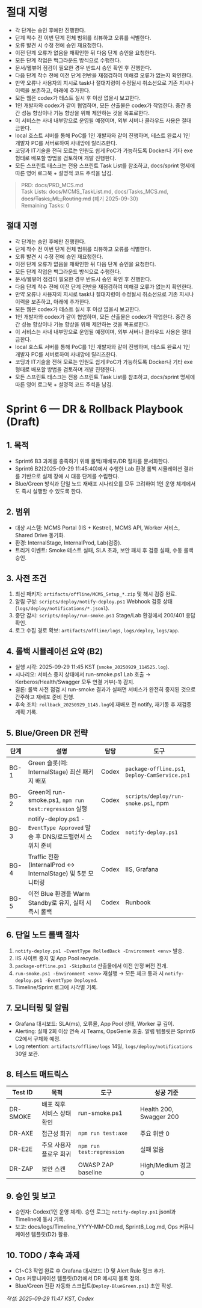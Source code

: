 # 절대 지령
- 각 단계는 승인 후에만 진행한다.
- 단계 착수 전 이번 단계 전체 범위를 리뷰하고 오류를 식별한다.
- 오류 발견 시 수정 전에 승인 재요청한다.
- 이전 단계 오류가 없음을 재확인한 뒤 다음 단계 승인을 요청한다.
- 모든 단계 작업은 백그라운드 방식으로 수행한다.
- 문서/웹뷰어 점검이 필요한 경우 반드시 승인 확인 후 진행한다.
- 다음 단계 착수 전에 이전 단계 전반을 재점검하여 미해결 오류가 없는지 확인한다.
- 만약 오류나 사용자의 지시로 task나 절대지령이 수정될시 취소선으로 기존 지시나 이력을 보존하고, 아래에 추가한다.
- 모든 웹은 codex가 테스트 실시 후 이상 없을시 보고한다.
- 1인 개발자와 codex가 같이 협업하며, 모든 산출물은 codex가 작업한다. 중간 중간 성능 향상이나 기능 향상을 위해 제안하는 것을 목표로한다.
- 이 서비스는 사내 내부망으로 운영될 예정이며, 외부 서버나 클라우드 사용은 절대 금한다.
- local 호스트 서버를 통해 PoC를 1인 개발자와 같이 진행하며, 테스트 완료시 1인 개발자 PC를 서버로하여 사내망에 릴리즈한다.
- 코딩과 IT기술을 전혀 모르는 인원도 쉽게 PoC가 가능하도록 Docker나 기타 exe 형태로 배포할 방법을 검토하며 개발 진행한다.
- 모든 스프린트 태스크는 전용 스프린트 Task List를 참조하고, docs/sprint 명세에 따른 영어 로그북 + 설명적 코드 주석을 남김.

> PRD: docs/PRD_MCS.md  
> Task Lists: docs/MCMS_TaskList.md, docs/Tasks_MCS.md, ~~docs/Tasks_ML_Routing.md~~ (폐기 2025-09-30)  
> Remaining Tasks: 0

## 절대 지령
- 각 단계는 승인 후에만 진행한다.
- 단계 착수 전 이번 단계 전체 범위를 리뷰하고 오류를 식별한다.
- 오류 발견 시 수정 전에 승인 재요청한다.
- 이전 단계 오류가 없음을 재확인한 뒤 다음 단계 승인을 요청한다.
- 모든 단계 작업은 백그라운드 방식으로 수행한다.
- 문서/웹뷰어 점검이 필요한 경우 반드시 승인 확인 후 진행한다.
- 다음 단계 착수 전에 이전 단계 전반을 재점검하여 미해결 오류가 없는지 확인한다.
- 만약 오류나 사용자의 지시로 task나 절대지령이 수정될시 취소선으로 기존 지시나 이력을 보존하고, 아래에 추가한다.
- 모든 웹은 codex가 테스트 실시 후 이상 없을시 보고한다.
- 1인 개발자와 codex가 같이 협업하며, 모든 산출물은 codex가 작업한다. 중간 중간 성능 향상이나 기능 향상을 위해 제안하는 것을 목표로한다.
- 이 서비스는 사내 내부망으로 운영될 예정이며, 외부 서버나 클라우드 사용은 절대 금한다.
- local 호스트 서버를 통해 PoC를 1인 개발자와 같이 진행하며, 테스트 완료시 1인 개발자 PC를 서버로하여 사내망에 릴리즈한다.
- 코딩과 IT기술을 전혀 모르는 인원도 쉽게 PoC가 가능하도록 Docker나 기타 exe 형태로 배포할 방법을 검토하며 개발 진행한다.
- 모든 스프린트 태스크는 전용 스프린트 Task List를 참조하고, docs/sprint 명세에 따른 영어 로그북 + 설명적 코드 주석을 남김.
# Sprint 6 — DR & Rollback Playbook (Draft)

## 1. 목적
- Sprint6 B3 과제를 충족하기 위해 롤백/재배포/DR 절차를 문서화한다.
- Sprint6 B2(2025-09-29 11:45:40)에서 수행한 Lab 환경 롤백 시뮬레이션 결과를 기반으로 실제 장애 시 대응 단계를 수립한다.
- Blue/Green 방식과 단일 노드 재배포 시나리오를 모두 고려하여 1인 운영 체계에서도 즉시 실행할 수 있도록 한다.

## 2. 범위
- 대상 시스템: MCMS Portal (IIS + Kestrel), MCMS API, Worker 서비스, Shared Drive 동기화.
- 환경: InternalStage, InternalProd, Lab(검증).
- 트리거 이벤트: Smoke 테스트 실패, SLA 초과, 보안 패치 후 검증 실패, 수동 롤백 승인.

## 3. 사전 조건
1. 최신 패키지: `artifacts/offline/MCMS_Setup_*.zip` 및 해시 검증 완료.
2. 알림 구성: `scripts/deploy/notify-deploy.ps1` Webhook 검증 상태(`logs/deploy/notifications/*.jsonl`).
3. 중단 감시: `scripts/deploy/run-smoke.ps1` Stage/Lab 환경에서 200/401 응답 확인.
4. 로그 수집 경로 확보: `artifacts/offline/logs`, `logs/deploy`, `logs/app`.

## 4. 롤백 시뮬레이션 요약 (B2)
- 실행 시각: 2025-09-29 11:45 KST (`smoke_20250929_114525.log`).
- 시나리오: 서비스 중지 상태에서 run-smoke.ps1 Lab 호출 → Kerberos/Health/Swagger 모두 연결 거부(-1) 감지.
- 결론: 롤백 사전 점검 시 run-smoke 결과가 실패면 서비스가 완전히 중지된 것으로 간주하고 재배포 준비 진행.
- 후속 조치: `rollback_20250929_1145.log`에 재배포 전 notify, 재기동 후 재검증 계획 기록.

## 5. Blue/Green DR 전략
| 단계 | 설명 | 담당 | 도구 |
|------|------|------|------|
| BG-1 | Green 슬롯(예: InternalStage) 최신 패키지 배포 | Codex | `package-offline.ps1`, `Deploy-CamService.ps1` |
| BG-2 | Green에 run-smoke.ps1, `npm run test:regression` 실행 | Codex | `scripts/deploy/run-smoke.ps1`, npm |
| BG-3 | notify-deploy.ps1 `-EventType Approved` 발송 후 DNS/로드밸런서 스위치 준비 | Codex | `notify-deploy.ps1` |
| BG-4 | Traffic 전환(InternalProd ↔ InternalStage) 및 5분 모니터링 | Codex | IIS, Grafana |
| BG-5 | 이전 Blue 환경을 Warm Standby로 유지, 실패 시 즉시 롤백 | Codex | Runbook |

## 6. 단일 노드 롤백 절차
1. `notify-deploy.ps1 -EventType RolledBack -Environment <env>` 발송.
2. IIS 사이트 중지 및 App Pool recycle.
3. `package-offline.ps1 -SkipBuild` 산출물에서 이전 안정 버전 전개.
4. `run-smoke.ps1 -Environment <env>` 재실행 → 모든 체크 통과 시 `notify-deploy.ps1 -EventType Deployed`.
5. Timeline/Sprint 로그에 시각별 기록.

## 7. 모니터링 및 알림
- Grafana 대시보드: SLA(ms), 오류율, App Pool 상태, Worker 큐 깊이.
- Alerting: 실패 2회 이상 연속 시 Teams, OpsGenie 호출. 알림 템플릿은 Sprint6 C2에서 구체화 예정.
- Log retention: `artifacts/offline/logs` 14일, `logs/deploy/notifications` 30일 보관.

## 8. 테스트 매트릭스
| Test ID | 목적 | 도구 | 성공 기준 |
|---------|------|------|------------|
| DR-SMOKE | 배포 직후 서비스 상태 확인 | run-smoke.ps1 | Health 200, Swagger 200 |
| DR-AXE | 접근성 회귀 | `npm run test:axe` | 주요 위반 0 |
| DR-E2E | 주요 사용자 플로우 회귀 | `npm run test:regression` | 실패 없음 |
| DR-ZAP | 보안 스캔 | OWASP ZAP baseline | High/Medium 경고 0 |

## 9. 승인 및 보고
- 승인자: Codex(1인 운영 체계). 승인 로그는 `notify-deploy.ps1` jsonl과 Timeline에 동시 기록.
- 보고: docs/logs/Timeline_YYYY-MM-DD.md, Sprint6_Log.md, Ops 커뮤니케이션 템플릿(D2) 활용.

## 10. TODO / 후속 과제
- C1~C3 작업 완료 후 Grafana 대시보드 ID 및 Alert Rule 링크 추가.
- Ops 커뮤니케이션 템플릿(D2)에서 DR 메시지 블록 정의.
- Blue/Green 전환 자동화 스크립트(`Deploy-BlueGreen.ps1`) 초안 작성.

*작성: 2025-09-29 11:47 KST, Codex*

